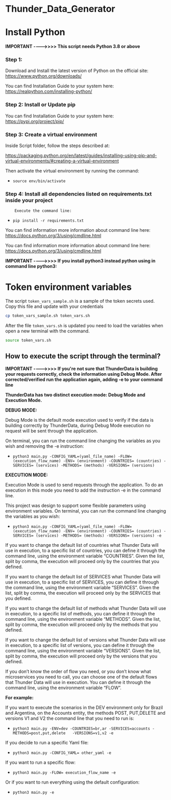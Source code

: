 # Thunder_Data_Generator
# Install Python

**IMPORTANT ---->>>>  This script needs Python 3.8 or above**

### Step 1:
Download and Install the latest version of Python on the official site: https://www.python.org/downloads/
        
You can find Installation Guide to your system here:  https://realpython.com/installing-python/


### Step 2: Install or Update pip
        
You can find Installation Guide to your system here:  https://pypi.org/project/pip/

### Step 3: Create a virtual environment

Inside Script folder, follow the steps described at:

https://packaging.python.org/en/latest/guides/installing-using-pip-and-virtual-environments/#creating-a-virtual-environment

Then activate the virtual environment by running the command:

* `source env/bin/activate`

### Step 4: Install all dependencies listed on requirements.txt inside your project
        Execute the command line:
        
* `pip install -r requirements.txt` 

You can find information more information about command line here: https://docs.python.org/3/using/cmdline.html

You can find information more information about command line here: https://docs.python.org/3/using/cmdline.html

**IMPORTANT ---->>>> If you install python3 instead python using in command line python3:**

# Token environment variables
The script `token_vars_sample.sh` is a sample of the token secrets used. Copy this file and update with your credentials
```bash
cp token_vars_sample.sh token_vars.sh 
```
After the file `token_vars.sh` is updated you need to load the variables when open a new terminal with the command.
```bash
source token_vars.sh
```

## How to execute the script through the terminal? 

**IMPORTANT ---->>>>  If you're not sure that ThunderData is building your requests correctly, check the information using Debug Mode. After corrected/verified run the application again, adding -e to your command line**


**ThunderData has two distinct execution mode: Debug Mode and Execution Mode.**


**DEBUG MODE:**

Debug Mode is the default mode execution used to verify if the data is building correctly by ThunderData, during Debug Mode execution no request will be sent through the application. 

 On terminal, you can run the command line changing the variables as you wish and removing the -e instruction: 


* `python3 main.py -CONFIG_YAML=(yaml_file_name) -FLOW=(execution_flow_name) -ENV= (environment) -COUNTRIES= (countries) -SERVICES= (services) -METHODS= (methods) -VERSIONS= (versions)` 


**EXECUTION MODE:**

Execution Mode is used to send requests through the application. To do an execution in this mode you need to add the instruction -e in the command line. 

This project was design to support some flexible parameters using environment variables. On terminal, you can run the command line changing the variables as you wish: 


* `python3 main.py -CONFIG_YAML=(yaml_file_name) -FLOW=(execution_flow_name) -ENV= (environment) -COUNTRIES= (countries) -SERVICES= (services) -METHODS= (methods) -VERSIONS= (versions) -e` 
 

If you want to change the default list of countries what Thunder Data will use in execution, to a specific list of countries, you can define it through the command line, using the environment variable “COUNTRIES”. Given the list, split by comma, the execution will proceed only by the countries that you defined.  

If you want to change the default list of SERVICES what Thunder Data will use in execution, to a specific list of SERVICES, you can define it through the command line, using the environment variable “SERVICES”. Given the list, split by comma, the execution will proceed only by the SERVICES that you defined.  

If you want to change the default list of methods what Thunder Data will use in execution, to a specific list of methods, you can define it through the command line, using the environment variable “METHODS”. Given the list, split by comma, the execution will proceed only by the methods that you defined. 

If you want to change the default list of versions what Thunder Data will use in execution, to a specific list of versions, you can define it through the command line, using the environment variable “VERSIONS”. Given the list, split by comma, the execution will proceed only by the versions that you defined. 

If you don’t know the order of flow you need, or you don’t know what microservices you need to call, you can choose one of the default flows that Thunder Data will use in execution. You can define it through the command line, using the environment variable “FLOW”.  

**For example:** 

If you want to execute the scenarios in the DEV environment only for Brazil and Argentina, on the Accounts entity, the methods POST, PUT,DELETE and versions V1 and V2 the command line that you need to run is:
* `python3 main.py -ENV=dev -COUNTRIES=br,ar -SERVICES=accounts -METHODS=post,put,delete   -VERSIONS=v1,v2 -e` 


If you decide to run a specific Yaml file:
* `python3 main.py -CONFIG_YAML= other_yaml -e` 


If you want to run a specific flow:
* `python3 main.py -FLOW= execution_flow_name -e` 

Or if you want to run everything using the default configuration:
* `python3 main.py -e`
 




